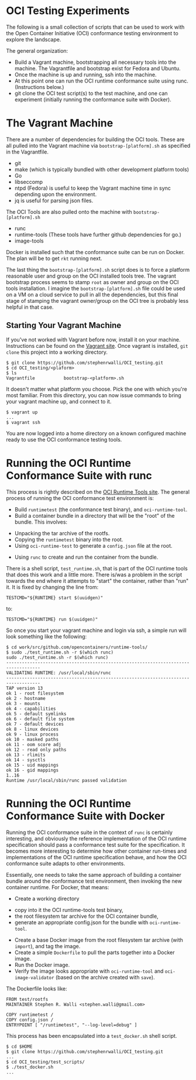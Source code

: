 # OCI Testing Experiments
The following is a small collection of scripts that can be used to work with the Open Container Initiative (OCI)
conformance testing environment to explore the landscape. 

The general organization: 

* Build a Vagrant machine, bootstrapping all necessary tools into the machine. The Vagrantfile and bootstrap exist for Fedora and Ubuntu.
* Once the machine is up and running, ssh into the machine. 
* At this point one can run the OCI runtime conformance suite using runc. (Instructions below.)
* git clone the OCI test script(s) to the test machine, and one can experiment (initially running the conformance suite with Docker). 

# The Vagrant Machine
There are a number of dependencies for building the OCI tools. 
These are all pulled into the Vagrant machine via `bootstrap-[platform].sh` as specified in the Vagrantfile. 

* git
* make (which is typically bundled with other development platform tools) 
* Go
* libseccomp
* ntpd (Fedora) is useful to keep the Vagrant machine time in sync depending upon the environment.
* jq is useful for parsing json files.

The OCI Tools are also pulled onto the machine with `bootstrap-[platform].sh`

* runc
* runtime-tools (These tools have further github dependencies for go.) 
* image-tools

Docker is installed such that the conformance suite can be run on Docker. 
The plan will be to get `rkt` running next. 

The last thing the `bootstrap-[platform].sh` script does is to force a platform reasonable user and group on the OCI installed tools tree. 
The vagrant bootstrap process seems to stamp `root` as owner and group on the OCI tools installation. 
I imagine the `bootstrap-[platform].sh` file could be used on a VM on a cloud service to pull in all the dependencies, 
but this final stage of stamping the vagrant owner/group on the OCI tree is probably less helpful in that case. 

## Starting Your Vagrant Machine
If you've not worked with Vagrant before now, install it on your machine. Instructions can be found on the [Vagrant site](https://www.vagrantup.com/). Once vagrant is installed, `git clone` this project into a working directory. 

```
$ git clone https://github.com/stephenrwalli/OCI_testing.git
$ cd OCI_testing/<plaform>
$ ls
Vagrantfile           bootstrap-<platform>.sh
```

It doesn't matter what platform you choose. Pick the one with which you're most familiar. 
From this directory, you can now issue commands to bring your vagrant machine up, and connect to it. 

```
$ vagrant up
...
$ vagrant ssh
```

You are now logged into a home directory on a known configured machine ready to use the OCI conformance testing tools. 

# Running the OCI Runtime Conformance Suite with runc
This process is rightly described on the [OCI Runtime Tools site](https://github.com/opencontainers/runtime-tools). 
The general process of running the OCI conformance test environment is:
* Build `runtimetest` (the conformance test binary), and `oci-runtime-tool`. 
* Build a container bundle in a directory that will be the "root" of the bundle. This involves:
 - Unpacking the tar archive of the rootfs.
 - Copying the `runtimetest` binary into the root. 
 - Using `oci-runtime-test` to generate a `config.json` file at the root.
* Using `runc` to create and run the container from the bundle. 

There is a shell script, `test_runtime.sh`, that is part of the OCI runtime tools that does this work and a little more.
There is/was a problem in the script towards the end where it attempts to "start" the container, rather than "run" it. 
It is fixed by changing the line from: 

`TESTCMD="${RUNTIME} start $(uuidgen)"`

to:

`TESTCMD="${RUNTIME} run $(uuidgen)"`

So once you start your vagrant machine and login via ssh, a simple run will look something like the following:
```
$ cd work/src/github.com/opencontainers/runtime-tools/
$ sudo ./test_runtime.sh -r $(which runc) 
sudo ./test_runtime.sh -r $(which runc)
-----------------------------------------------------------------------------------
VALIDATING RUNTIME: /usr/local/sbin/runc
-----------------------------------------------------------------------------------
TAP version 13
ok 1 - root filesystem
ok 2 - hostname
ok 3 - mounts
ok 4 - capabilities
ok 5 - default symlinks
ok 6 - default file system
ok 7 - default devices
ok 8 - linux devices
ok 9 - linux process
ok 10 - masked paths
ok 11 - oom score adj
ok 12 - read only paths
ok 13 - rlimits
ok 14 - sysctls
ok 15 - uid mappings
ok 16 - gid mappings
1..16
Runtime /usr/local/sbin/runc passed validation
```

# Running the OCI Runtime Conformance Suite with Docker
Running the OCI conformance suite in the context of `runc` is certainly interesting, 
and obviously the reference implementation of the OCI runtime specification should pass a conformance test suite for the specification. 
It becomes more interesting to determine how other container run-times and implementations of the OCI runtime specification behave, 
and how the OCI conformance suite adapts to other environments. 

Essentially, one needs to take the same approach of building a container bundle around the conformance test environment, 
then invoking the new container runtime.  For Docker, that means:
* Create a working directory 
 - copy into it the OCI runtime-tools test binary,
 - the root filesystem tar archive for the OCI container bundle, 
 - generate an appropriate config.json for the bundle with `oci-runtime-tool`.
* Create a base Docker image from the root filesystem tar archive (with `import`), and tag the image. 
* Create a simple `Dockerfile` to pull the parts together into a Docker image. 
* Run the Docker image. 
* Verify the image looks appropriate with `oci-runtime-tool` and `oci-image-validator` (based on the archive created with `save`). 

The Dockerfile looks like: 
```
FROM test/rootfs
MAINTAINER Stephen R. Walli <stephen.walli@gmail.com>

COPY runtimetest /
COPY config.json /
ENTRYPOINT [ "/runtimetest", "--log-level=debug" ]
```

This process has been encapsulated into a `test_docker.sh` shell script. 
```
$ cd $HOME
$ git clone https://github.com/stephenrwalli/OCI_testing.git
...
$ cd OCI_testing/test_scripts/
$ ./test_docker.sh 
...
```




